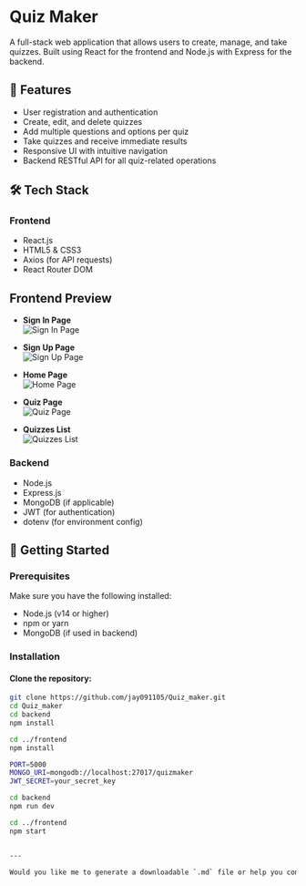 # Quiz Maker

A full-stack web application that allows users to create, manage, and take quizzes. Built using React for the frontend and Node.js with Express for the backend.

## 🧠 Features

- User registration and authentication
- Create, edit, and delete quizzes
- Add multiple questions and options per quiz
- Take quizzes and receive immediate results
- Responsive UI with intuitive navigation
- Backend RESTful API for all quiz-related operations

## 🛠️ Tech Stack

### Frontend
- React.js
- HTML5 & CSS3
- Axios (for API requests)
- React Router DOM

## Frontend Preview

- **Sign In Page**  
  ![Sign In Page](https://user-images.githubusercontent.com/6304bfa3-84bc-448a-b51c-f5bc2e969d54)

- **Sign Up Page**  
  ![Sign Up Page](https://user-images.githubusercontent.com/123456789/def456ghi78.png)

- **Home Page**  
  ![Home Page](https://user-images.githubusercontent.com/123456789/homepage.png)

- **Quiz Page**  
  ![Quiz Page](https://user-images.githubusercontent.com/123456789/quizpage.png)

- **Quizzes List**  
  ![Quizzes List](https://user-images.githubusercontent.com/123456789/quizzeslist.png)


### Backend
- Node.js
- Express.js
- MongoDB (if applicable)
- JWT (for authentication)
- dotenv (for environment config)

## 🚀 Getting Started

### Prerequisites

Make sure you have the following installed:
- Node.js (v14 or higher)
- npm or yarn
- MongoDB (if used in backend)

### Installation

#### Clone the repository:
```bash
git clone https://github.com/jay091105/Quiz_maker.git
cd Quiz_maker
cd backend
npm install

cd ../frontend
npm install

PORT=5000
MONGO_URI=mongodb://localhost:27017/quizmaker
JWT_SECRET=your_secret_key

cd backend
npm run dev

cd ../frontend
npm start


---

Would you like me to generate a downloadable `.md` file or help you commit this to your repo directly?
